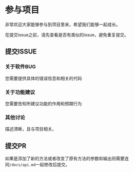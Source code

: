 # 参与项目

非常欢迎大家能够参与到项目里来，希望我们能够一起成长。

在提交issue之前，请先查看是否有类似的issue，避免重复提交。

## 提交ISSUE

### 关于软件BUG

您需要提供具体的错误信息和相关的代码

### 关于功能建议

您需要告知所建议功能的作用和预期行为

### 其他讨论

描述清晰，且与项目相关。

## 提交PR

如果是添加了新的方法或者改变了原有方法的参数和输出则需要连同`/docs/api.md`一起修改后提交。